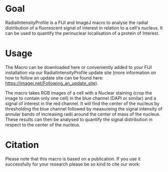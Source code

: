 # Goal

RadialIntensityProfile is a FIJI and ImageJ macro to analyse the radial distribution of a fluorescent signal of interest in relation to a cell's nucleus. It can be used to quantify the perinuclear localisation of a protein of Interest.

# Usage
The Macro can be downloaded here or conveniently added to your FIJI installation via our RadialIntensityProfile update site (more information on how to follow an update site can be found here: https://imagej.net/Following_an_update_site).

The macro takes RGB images of a cell with a Nuclear staining (crop the image to contain only one cell) in the blue channel (DAPI or similar) and a signal of interest in the red channel. It will find the center of the nucleus by thresholding the blue channel followed by measureing the signal intensity of annular bands of increasing radii around the center of mass of the nucleus. These results can then be analysed to quantify the signal distribution in respect to the center of the nucleus.



# Citation

Please note that this macro is based on a publication. If you use it successfully for your research please be so kind to cite our work:
